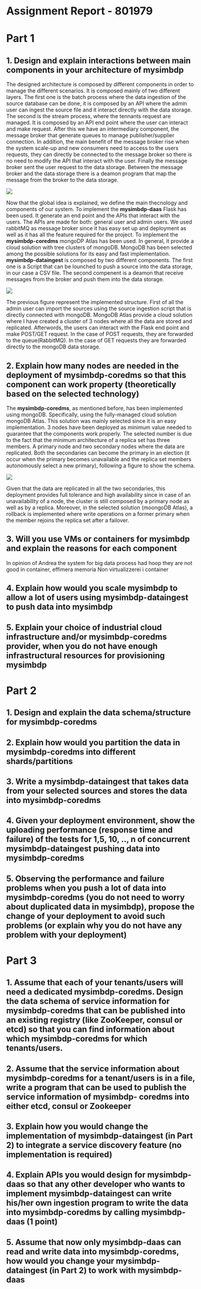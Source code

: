 # Assignment Report - 801979

# Part 1

## 1. Design and explain interactions between main components in your architecture of mysimbdp

The designed architecture is composed by different components in order to manage the different scenarios. 
It is composed mainly of two different layers. The first one is the batch process where the data ingestion of the source database can be done, it is composed by an API where 
the admin user can ingest the source file and it interact directly with the data storage. The second is the stream process, where 
the tennants request are managed. It is composed by an API end point where the user can interact and make request. After this we have an intermediary component, the message broker
that generate queues to manage publisher/supplier connection. In addition, the main benefit of the message broker rise 
when the system scale-up and new consumers need to access to the users requests, they can directly be connected to the 
message broker so there is no need to modify the API that interact with the user. Finally the message broker sent the user request to the data
storage. Between the message broker and the data storage there is a deamon program that map the message from the broker
to the data storage.

![](Design.png)


Now that the global idea is explained, we define the main thecnology and components of our system.
To implement the **mysimbdp-daas** Flask has been used. It generate an end point and the APIs that interact with the users. The APIs are made for both: general user and admin users.
We used rabbitMQ as message broker since it has easy set up and deployment as well as it has all the feature required for 
the project. To implement the **mysimbdp-coredms** mongoDP Atlas has been used. In general, it provide a cloud solution
with tree clusters of mongoDB. MongoDB has been selected among the possible solutions for its easy and fast implementation. 
**mysimbdp-dataingest** is composed by two different components. The first one is a Script that can be lounched
to push a source into the data storage, in our case a CSV file. The second compenent is a deamon that receive
messages from the broker and push them into the data storage.

![](Implementation.png)

The previous figure represent the implemented structure. First of all the admin user can import the sources using the source ingestion script
that is directly connected with mongoDB. MongoDB Atlas provide a cloud solution where I have created a cluster of 3 nodes where all the 
data are stored and replicated. Afterwords, the users can interact with the Flask end point and make POST/GET request.
In the case of POST requests, they are forwarded to the queue(RabbitMQ). In the case of GET requests they are forwarded directly to
the mongoDB data storage.



## 2. Explain how many nodes are needed in the deployment of mysimbdp-coredms so that this component can work property (theoretically based on the selected technology)
The **mysimbdp-coredms**, as mentioned before, has been implemented using mongoDB. Specifically, using the fully-managed cloud solution
mongoDB Atlas. This solution was mainly selected since it is an easy implementation. 3 nodes have been deployed as minimum 
value needed to guarantee that the components work properly. The selected number is due to the fact that the minimum 
architecture of a replica set has three members. A primary node and two secondary nodes where the data are replicated. Both the secondaries can become the primary in an election
(it occur when the primary becomes unavailable and the replica set members autonomously
select a new primary), following a figure to show the schema.


![](Replica.png)

Given that the data are replicated in all the two secondaries, this deployment provides full tolerance
and high availability since in case of an unavailability of a node, the cluster is still composed by a primary node 
as well as by a replica. Moreover, in the selected solution (moongoDB Atlas), a rollback is implemented where
write operations on a former primary when the member rejoins the replica set after a failover.
## 3. Will you use VMs or containers for mysimbdp and explain the reasons for each component
In opinion of Andrea the system for big data process had hoop they are not good in container, effimera memoria 
Non virtualizzerei i container
## 4. Explain how would you scale mysimbdp to allow a lot of users using mysimbdp-dataingest to push data into mysimbdp

## 5. Explain your choice of industrial cloud infrastructure and/or mysimbdp-coredms provider, when you do not have enough infrastructural resources for provisioning mysimbdp

# Part 2

## 1. Design and explain the data schema/structure for mysimbdp-coredms
## 2. Explain how would you partition the data in mysimbdp-coredms into different shards/partitions
## 3. Write a mysimbdp-dataingest that takes data from your selected sources and stores the data into mysimbdp-coredms
## 4. Given your deployment environment, show the uploading performance (response time and failure) of the tests for 1,5, 10, .., n of concurrent mysimbdp-dataingest pushing data into mysimbdp-coredms
## 5. Observing the performance and failure problems when you push a lot of data into mysimbdp-coredms (you do not need to worry about duplicated data in mysimbdp), propose the change of your deployment to avoid such problems (or explain why you do not have any problem with your deployment)


# Part 3
## 1. Assume that each of your tenants/users will need a dedicated mysimbdp-coredms. Design the data schema of service information for mysimbdp-coredms that can be published into an existing registry (like ZooKeeper, consul or etcd) so that you can find information about which mysimbdp-coredms for which tenants/users.
## 2. Assume that the service information about mysimbdp-coredms for a tenant/users is in a file, write a program that can be used to publish the service information of mysimbdp- coredms into either etcd, consul or Zookeeper 
## 3. Explain how you would change the implementation of mysimbdp-dataingest (in Part 2) to integrate a service discovery feature (no implementation is required) 
## 4. Explain APIs you would design for mysimbdp-daas so that any other developer who wants to implement mysimbdp-dataingest can write his/her own ingestion program to write the data into mysimbdp-coredms by calling mysimbdp-daas (1 point)
## 5. Assume that now only mysimbdp-daas can read and write data into mysimbdp-coredms, how would you change your mysimbdp-dataingest (in Part 2) to work with mysimbdp- daas 




